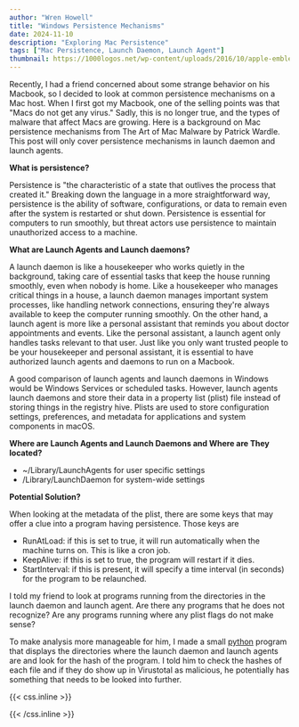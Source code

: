 ```yaml
---
author: "Wren Howell"
title: "Windows Persistence Mechanisms"
date: 2024-11-10
description: "Exploring Mac Persistence"
tags: ["Mac Persistence, Launch Daemon, Launch Agent"]
thumbnail: https://1000logos.net/wp-content/uploads/2016/10/apple-emblem.jpg
---
```


Recently, I had a friend concerned about some strange behavior on his Macbook, so I decided to look at common persistence mechanisms on a Mac host. When I first got my Macbook, one of the selling points was that "Macs do not get any virus." Sadly, this is no longer true, and the types of malware that affect Macs are growing. Here is a background on Mac persistence mechanisms from The Art of Mac Malware by Patrick Wardle. This post will only cover persistence mechanisms in launch daemon and launch agents.

**What is persistence?**

Persistence is "the characteristic of a state that outlives the process that created it."
Breaking down the language in a more straightforward way, persistence is the ability of software, configurations, or data to remain even after the system is restarted or shut down. Persistence is essential for computers to run smoothly, but threat actors use persistence to maintain unauthorized access to a machine.

**What are Launch Agents and Launch daemons?**

A launch daemon is like a housekeeper who works quietly in the background, taking care of essential tasks that keep the house running smoothly, even when nobody is home. Like a housekeeper who manages critical things in a house, a launch daemon manages important system processes, like handling network connections, ensuring they're always available to keep the computer running smoothly. On the other hand, a launch agent is more like a personal assistant that reminds you about doctor appointments and events. Like the personal assistant, a launch agent only handles tasks relevant to that user. Just like you only want trusted people to be your housekeeper and personal assistant, it is essential to have authorized launch agents and daemons to run on a Macbook.

A good comparison of launch agents and launch daemons in Windows would be Windows Services or scheduled tasks. However, launch agents launch daemons and store their data in a property list (plist) file instead of storing things in the registry hive. Plists are used to store configuration settings, preferences, and metadata for applications and system components in macOS.

**Where are Launch Agents and Launch Daemons and Where are They located?**

- ~/Library/LaunchAgents for user specific settings
- /Library/LaunchDaemon for system-wide settings

**Potential Solution?**

When looking at the metadata of the plist, there are some keys that may offer a clue into a program having persistence. Those keys are

- RunAtLoad: if this is set to true, it will run automatically when the machine turns on. This is like a cron job.
- KeepAlive: if this is set to true, the program will restart if it dies.
- StartInterval: if this is present, it will specify a time interval (in seconds) for the program to be relaunched.

I told my friend to look at programs running from the directories in the launch daemon and launch agent. Are there any programs that he does not recognize? Are any programs running where any plist flags do not make sense?

To make analysis more manageable for him, I made a small [python](https://github.com/whowell1/Mac-Persistence-Simple/blob/main/mac_persistence_checker.py) program that displays the directories where the launch daemon and launch agents are and look for the hash of the program. I told him to check the hashes of each file and if they do show up in Virustotal as malicious, he potentially has something that needs to be looked into further.




{{< css.inline >}}

<style>
.emojify {
	font-family: Apple Color Emoji, Segoe UI Emoji, NotoColorEmoji, Segoe UI Symbol, Android Emoji, EmojiSymbols;
	font-size: 2rem;
	vertical-align: middle;
}
@media screen and (max-width:650px) {
  .nowrap {
    display: block;
    margin: 25px 0;
  }
}
</style>

{{< /css.inline >}}
